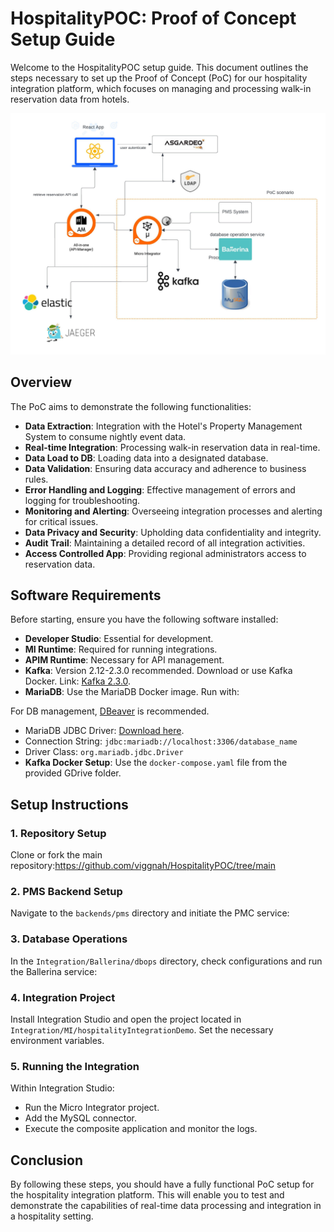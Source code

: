 # HospitalityPOC: Proof of Concept Setup Guide

Welcome to the HospitalityPOC setup guide. This document outlines the steps necessary to set up the Proof of Concept (PoC) for our hospitality integration platform, which focuses on managing and processing walk-in reservation data from hotels.

![PoC Overview](./images/PoC-overview.jpeg)


## Overview

The PoC aims to demonstrate the following functionalities:

- **Data Extraction**: Integration with the Hotel's Property Management System to consume nightly event data.
- **Real-time Integration**: Processing walk-in reservation data in real-time.
- **Data Load to DB**: Loading data into a designated database.
- **Data Validation**: Ensuring data accuracy and adherence to business rules.
- **Error Handling and Logging**: Effective management of errors and logging for troubleshooting.
- **Monitoring and Alerting**: Overseeing integration processes and alerting for critical issues.
- **Data Privacy and Security**: Upholding data confidentiality and integrity.
- **Audit Trail**: Maintaining a detailed record of all integration activities.
- **Access Controlled App**: Providing regional administrators access to reservation data.

## Software Requirements

Before starting, ensure you have the following software installed:

- **Developer Studio**: Essential for development.
- **MI Runtime**: Required for running integrations.
- **APIM Runtime**: Necessary for API management.
- **Kafka**: Version 2.12-2.3.0 recommended. Download or use Kafka Docker. Link: [Kafka 2.3.0](https://archive.apache.org/dist/kafka/2.3.0/kafka_2.12-2.3.0.tgz).
- **MariaDB**: Use the MariaDB Docker image. Run with: 

For DB management, [DBeaver](https://dbeaver.io/) is recommended.
- MariaDB JDBC Driver: [Download here](https://mariadb.com/kb/en/installing-mariadb-connectorj/).
- Connection String: `jdbc:mariadb://localhost:3306/database_name`
- Driver Class: `org.mariadb.jdbc.Driver`
- **Kafka Docker Setup**: Use the `docker-compose.yaml` file from the provided GDrive folder.

## Setup Instructions

### 1. Repository Setup
Clone or fork the main repository:https://github.com/viggnah/HospitalityPOC/tree/main

### 2. PMS Backend Setup
Navigate to the `backends/pms` directory and initiate the PMC service:


### 3. Database Operations
In the `Integration/Ballerina/dbops` directory, check configurations and run the Ballerina service:


### 4. Integration Project
Install Integration Studio and open the project located in `Integration/MI/hospitalityIntegrationDemo`. Set the necessary environment variables.

### 5. Running the Integration
Within Integration Studio:
- Run the Micro Integrator project.
- Add the MySQL connector.
- Execute the composite application and monitor the logs.

## Conclusion

By following these steps, you should have a fully functional PoC setup for the hospitality integration platform. This will enable you to test and demonstrate the capabilities of real-time data processing and integration in a hospitality setting.
